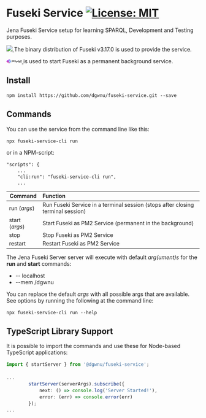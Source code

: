 # Fuseki Service [![License: MIT](https://img.shields.io/badge/License-MIT-yellow.svg)](LICENSE)

Jena Fuseki Service setup for learning SPARQL, Development and Testing purposes.  

<p>
<a href="https://jena.apache.org/download/index.cgi">
    <img 
        src="https://jena.apache.org/images/jena-logo/jena-logo-jumbotron.png" 
        width="3%"
    />
</a>
The binary distribution of Fuseki v3.17.0 is used to provide the service.  
</p>
<p>
<a href="https://github.com/Unitech/pm2">
    <img 
        src="https://raw.githubusercontent.com/Unitech/pm2/development/pres/pm2-v4.png" 
        width="8%"
    />
</a>
is used to start Fuseki as a permanent background service.
</p>

## Install

````
npm install https://github.com/dgwnu/fuseki-service.git --save
````

## Commands

You can use the service from the command line like this:

````
npx fuseki-service-cli run
````
or in a NPM-script:
````
"scripts": {
    ...
    "cli:run": "fuseki-service-cli run",
    ...
````

| Command | Function |
|---------|:------------|
| run (_args_) | Run Fuseki Service in a terminal session (stops after closing terminal session) |
| start (_args_) | Start Fuseki as PM2 Service (permanent in the background) |
| stop | Stop Fuseki as PM2 Service |
| restart | Restart Fuseki as PM2 Service |

The Jena Fuseki Server server will execute with default _arg(ument)s_ for the __run__ and __start__ commands:

- -- localhost 
- --mem /dgwnu

You can replace the default _args_ with all possible args that are available. See options by running the following at the command line:
````
npx fuseki-service-cli run --help
````

## TypeScript Library Support

It is possible to import the commands and use these for Node-based TypeScript applications:
````ts
import { startServer } from '@dgwnu/fuseki-service';

...
        startServer(serverArgs).subscribe({
            next: () => console.log('Server Started!'),
            error: (err) => console.error(err)
        });
...

````
